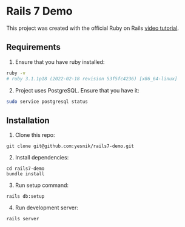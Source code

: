 # Rails 7 Demo

This project was created with the official Ruby on Rails [video tutorial](https://rubyonrails.org/).

## Requirements

1. Ensure that you have ruby installed:
  ```bash
  ruby -v
  # ruby 3.1.1p18 (2022-02-18 revision 53f5fc4236) [x86_64-linux]
  ```
2. Project uses PostgreSQL. Ensure that you have it:
  ```bash
  sudo service postgresql status
  ```

## Installation

1. Clone this repo:
  ```
  git clone git@github.com:yesnik/rails7-demo.git
  ```
2. Install dependencies:
  ```
  cd rails7-demo
  bundle install
  ```
3. Run setup command:
  ```
  rails db:setup
  ```
4. Run development server:
  ```
  rails server
  ```
